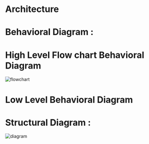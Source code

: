 # Architecture

  #  Behavioral Diagram :
 
  
  High Level Flow chart Behavioral Diagram
==========

![flowchart](https://user-images.githubusercontent.com/83902823/157908289-17f74e4f-bebf-46f3-afd3-ce05bd9c413a.jpeg)



  Low Level Behavioral Diagram 
=======


# Structural Diagram :

![diagram](https://user-images.githubusercontent.com/83902823/157889742-f15b4182-206e-4cb4-bcba-2c6fcb992e0c.jpeg)
